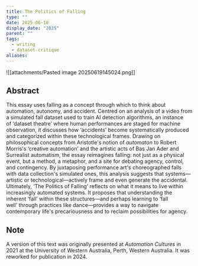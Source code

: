 ```yaml
---
title: The Politics of Falling
type: ""
date: 2025-06-18
display_date: "2025"
parent: ""
tags:
  - writing
  - dataset-critique
aliases:
---
```

![[attachments/Pasted image 20250619145024.png]]
## Abstract

This essay uses falling as a concept through which to think about automation, autonomy, and accident. Centred on an analysis of a video from a simulated fall dataset used to train AI detection algorithms, an instance of ‘dataset theatre’ where human performances are staged for machine observation, it discusses how ‘accidents’ become systematically produced and categorized within these technological frames. Drawing on philosophical concepts from Aristotle's notion of _automaton_ to Robert Morris's ‘creative automation’ and the artistic acts of Bas Jan Ader and Surrealist automatism, the essay reimagines falling: not just as a physical event, but a method, a metaphor, and a site for debating agency, control, and contingency. By juxtaposing performance art's choreographed falls with data collection's simulated ones, this analysis suggests that systems—artistic or technological—actively frame and even generate the accidental. Ultimately, ‘The Politics of Falling’ reflects on what it means to live within increasingly automated systems. It proposes that understanding the inherent ‘fall’ within these structures—and perhaps learning to ‘fall well’ through practices like dance—provides a way to navigate contemporary life's precariousness and to reclaim possibilities for agency.

## Note

A version of this text was originally presented at _Automation Cultures_ in 2021 at the University of Western Australia, Perth, Western Australia. It was reworked for publication in 2024.